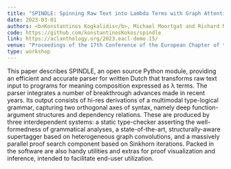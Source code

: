 ```yaml
---
title: "SPINDLE: Spinning Raw Text into Lambda Terms with Graph Attention"
date: 2023-03-01
authors: <b>Konstantinos Kogkalidis</b>, Michael Moortgat and Richard Moot
code: https://github.com/konstantinosKokos/spindle
link: https://aclanthology.org/2023.eacl-demo.15/
venue: "Proceedings of the 17th Conference of the European Chapter of the Association for Computational Linguistics: System Demonstrations"
type: workshop
---
```


This paper describes SPINDLE, an open source Python module, providing an efficient and accurate parser for written Dutch that transforms raw text input to programs for meaning composition expressed as λ terms. The parser integrates a number of breakthrough advances made in recent years. Its output consists of hi-res derivations of a multimodal type-logical grammar, capturing two orthogonal axes of syntax, namely deep function-argument structures and dependency relations. These are produced by three interdependent systems: a static type-checker asserting the well-formedness of grammatical analyses, a state-of-the-art, structurally-aware supertagger based on heterogeneous graph convolutions, and a massively parallel proof search component based on Sinkhorn iterations. Packed in the software are also handy utilities and extras for proof visualization and inference, intended to facilitate end-user utilization.